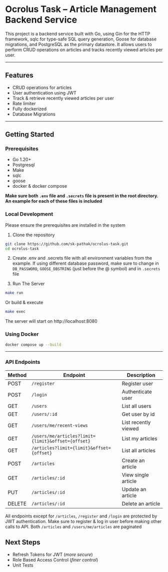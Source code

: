 # Ocrolus Task – Article Management Backend Service

This project is a backend service built with Go, using Gin for the HTTP framework, sqlc for type-safe SQL query generation, Goose for database migrations, and PostgreSQL as the primary datastore. It allows users to perform CRUD operations on articles and tracks recently viewed articles per user.

---

## Features
- CRUD operations for articles
- User authentication using JWT
- Track & retrieve recently viewed articles per user
- Rate limiter
- Fully dockerized
- Database Migrations

---

## Getting Started

### Prerequisites
- Go 1.20+
- Postgresql
- Make
- sqlc
- goose
- docker & docker compose

**Make sure both `.env` file and `.secrets` file is present in the root directory. An example for each of these files is included**

### Local Development
Please ensure the prerequisites are installed in the system

1. Clone the repository
```bash
git clone https://github.com/sk-pathak/ocrolus-task.git
cd ocrolus-task
```
2. Create .env and .secrets file with all environment variables from the example. If using different database password, make sure to change in `DB_PASSWORD`, `GOOSE_DBSTRING` (just before the @ symbol) and in `.secrets` file

3. Run The Server
```bash
make run
```
Or build & execute
```bash
make exec
```

The server will start on http://localhost:8080

### Using Docker
```bash
docker compose up --build
```

---

### API Endpoints

| Method | Endpoint                                             | Description                  |
| ------ | ---------------------------------------------------- | ---------------------------- |
| POST   | `/register`                                          | Register user                |
| POST   | `/login`                                             | Authenticate user            |
| GET    | `/users`                                             | List all users               |
| GET    | `/users/:id`                                         | Get user by id               |
| GET    | `/users/me/recent-views`                             | List recently viewed         |
| GET    | `/users/me/articles?limit={limit}&offset={offset}`   | List my articles             |
| GET    | `/articles?limit={limit}&offset={offset}`            | List all articles            |
| POST   | `/articles`                                          | Create an article            |
| GET    | `/articles/:id`                                      | View single article          |
| PUT    | `/articles/:id`                                      | Update an article            |
| DELETE | `/articles/:id`                                      | Delete an article            |


All endpoints except for `/articles`, `/register` and `/login` are protected by JWT authentication. Make sure to register & log in user before making other calls to API. Both `/articles` and `/users/me/articles` are paginated

## Next Steps

- Refresh Tokens for JWT (*more secure*)
- Role Based Access Control (*finer control*)
- Unit Tests